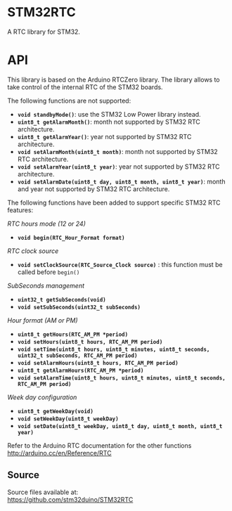 # STM32RTC
A RTC library for STM32.

# API

This library is based on the Arduino RTCZero library.
The library allows to take control of the internal RTC of the STM32 boards.

The following functions are not supported:

* **`void standbyMode()`**: use the STM32 Low Power library instead.
* **`uint8_t getAlarmMonth()`**: month not supported by STM32 RTC architecture.
* **`uint8_t getAlarmYear()`**: year not supported by STM32 RTC architecture.
* **`void setAlarmMonth(uint8_t month)`**: month not supported by STM32 RTC architecture.
* **`void setAlarmYear(uint8_t year)`**: year not supported by STM32 RTC architecture.
* **`void setAlarmDate(uint8_t day, uint8_t month, uint8_t year)`**: month and year not supported by STM32 RTC architecture.

The following functions have been added to support specific STM32 RTC features:

_RTC hours mode (12 or 24)_
* **`void begin(RTC_Hour_Format format)`**

_RTC clock source_
* **`void setClockSource(RTC_Source_Clock source)`** : this function must be called before `begin()`

_SubSeconds management_
* **`uint32_t getSubSeconds(void)`**
* **`void setSubSeconds(uint32_t subSeconds)`**

_Hour format (AM or PM)_
* **`uint8_t getHours(RTC_AM_PM *period)`**
* **`void setHours(uint8_t hours, RTC_AM_PM period)`**
* **`void setTime(uint8_t hours, uint8_t minutes, uint8_t seconds, uint32_t subSeconds, RTC_AM_PM period)`**
* **`void setAlarmHours(uint8_t hours, RTC_AM_PM period)`**
* **`uint8_t getAlarmHours(RTC_AM_PM *period)`**
* **`void setAlarmTime(uint8_t hours, uint8_t minutes, uint8_t seconds, RTC_AM_PM period)`**

_Week day configuration_
* **`uint8_t getWeekDay(void)`**
* **`void setWeekDay(uint8_t weekDay)`**
* **`void setDate(uint8_t weekDay, uint8_t day, uint8_t month, uint8_t year)`**

Refer to the Arduino RTC documentation for the other functions  
http://arduino.cc/en/Reference/RTC

## Source

Source files available at:  
https://github.com/stm32duino/STM32RTC
